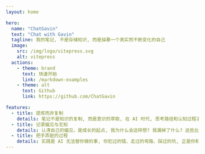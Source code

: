 ```yaml
---
layout: home

hero:
  name: "ChatGavin"
  text: "Chat with Gavin"
  tagline: 我的笔记, 不是存储知识, 而是描摹一个真实而不断变化的自己
  image:
    src: /img/logo/vitepress.svg
    alt: vitepress
  actions:
    - theme: brand
      text: 快速开始
      link: /markdown-examples
    - theme: alt
      text: Github
      link: https://github.com/ChatGavin

features:
  - title: 提炼而非复制
    details: 笔记不是知识的复制, 而是意识的萃取, 在 AI 时代, 思考路径和认知过程才是无法被替代的价值, 它不求完整而求个性化, 有温度有过程
  - title: 记录偏见与无知
    details: 认清自己的偏见，是成长的起点, 我为什么会这样想? 我漏掉了什么? 这些比我查到了什么更重要, AI 给你答案, 笔记给你反问和反思
  - title: 把手弄脏的过程
    details: 实践是 AI 无法替你做的事, 你犯过的错、走过的弯路、踩过的坑, 正是你和他人和 AI 之间最大的区分, 记录这些过程, 就是在积累"经验的厚度"
---
```

